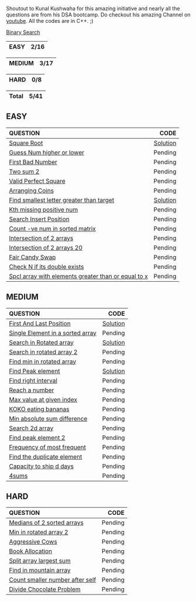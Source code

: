 Shoutout to Kunal Kushwaha for this amazing initiative and nearly all the questions are from his DSA bootcamp. Do checkout his 
amazing Channel on [youtube](https://www.youtube.com/c/KunalKushwaha/featured).
All the codes are in C++.  ;)

[Binary Search](https://github.com/VatsalNilay/Basic-DSA-CPP/blob/main/binary%20search/bSearch.cpp)

| EASY | 2/16 |
| ---- |---- |  

| MEDIUM | 3/17 |
| ---- |---- |  

| HARD | 0/8 |
| ---- |---- |  


| Total | 5/41 |
| ---- |---- |  

## EASY

| QUESTION | CODE |
| :------- | ----: |
| [Square Root](https://leetcode.com/problems/sqrtx/) | [Solution](https://github.com/VatsalNilay/Basic-DSA-CPP/blob/main/Searching/square_root.cpp) |
| [Guess Num higher or lower](https://leetcode.com/problems/guess-number-higher-or-lower/) | Pending |
| [First Bad Number](https://leetcode.com/problems/first-bad-version/) | Pending |
| [Two sum 2](https://leetcode.com/problems/two-sum-ii-input-array-is-sorted/) | Pending |
| [Valid Perfect Square](https://leetcode.com/problems/valid-perfect-square/) | Pending |
| [Arranging Coins](https://leetcode.com/problems/arranging-coins/) | Pending |
| [Find smallest letter greater than target](https://leetcode.com/problems/find-smallest-letter-greater-than-target/) | [Solution](https://github.com/VatsalNilay/Basic-DSA-CPP/blob/main/Searching/findSmallestLetterGreaterThanTarget.cpp) |
| [Kth missing positive num](https://leetcode.com/problems/kth-missing-positive-number/) | Pending |
| [Search Insert Position](https://leetcode.com/problems/search-insert-position/) | Pending |
| [Count -ve num in sorted matrix](https://leetcode.com/problems/count-negative-numbers-in-a-sorted-matrix/) | Pending |
| [Intersection of 2 arrays](https://leetcode.com/problems/intersection-of-two-arrays/) | Pending |
| [Intersection of 2 arrays 20](https://leetcode.com/problems/intersection-of-two-arrays-ii/) | Pending |
| [Fair Candy Swap](https://leetcode.com/problems/fair-candy-swap/) | Pending |
| [Check N if its double exists](https://leetcode.com/problems/check-if-n-and-its-double-exist/) | Pending |
| [Spcl array with  elements greater than or equal to x](https://leetcode.com/problems/special-array-with-x-elements-greater-than-or-equal-x/) | Pending |

## MEDIUM
| QUESTION | CODE |
| :--- | ---: |
| [First And Last Position](https://leetcode.com/problems/find-first-and-last-position-of-element-in-sorted-array/) | [Solution](https://github.com/VatsalNilay/Basic-DSA-CPP/blob/main/Searching/firstAndLastIndex.cpp) |
| [Single Element in a sorted array](https://leetcode.com/problems/single-element-in-a-sorted-array/) | Pending |
| [Search in Rotated array](https://leetcode.com/problems/search-in-rotated-sorted-array/) | [Solution](https://github.com/VatsalNilay/Basic-DSA-CPP/blob/main/Searching/searchInRotatedArray.cpp) |
| [Search in rotated array 2](https://leetcode.com/problems/search-in-rotated-sorted-array-ii/) | Pending |
| [Find min in rotated array](https://leetcode.com/problems/find-minimum-in-rotated-sorted-array/) | Pending |
| [Find Peak element](https://leetcode.com/problems/find-peak-element/) | [Solution](https://github.com/VatsalNilay/Basic-DSA-CPP/blob/main/Searching/peakIndexInMountainArray.cpp) |
| [Find right interval](https://leetcode.com/problems/find-right-interval/) | Pending |
| [Reach a number](https://leetcode.com/problems/reach-a-number/) | Pending |
| [Max value at given index](https://leetcode.com/problems/maximum-value-at-a-given-index-in-a-bounded-array/) | Pending |
| [KOKO eating bananas](https://leetcode.com/problems/koko-eating-bananas/) | Pending |
| [Min absolute sum difference](https://leetcode.com/problems/minimum-absolute-sum-difference/) | Pending |
| [Search 2d array](https://leetcode.com/problems/search-a-2d-matrix/) | Pending |
| [Find peak element 2](https://leetcode.com/problems/find-a-peak-element-ii/) | Pending |
| [Frequency of most frequent](https://leetcode.com/problems/frequency-of-the-most-frequent-element/) | Pending |
| [Find the duplicate element](https://leetcode.com/problems/find-the-duplicate-number/) | Pending |
| [Capacity to ship d days](https://leetcode.com/problems/capacity-to-ship-packages-within-d-days/) | Pending |
| [4sums](https://leetcode.com/problems/4sum/) | Pending |
## HARD
| QUESTION | CODE | 
| :--- | ---: |
| [Medians of 2 sorted arrays](https://leetcode.com/problems/median-of-two-sorted-arrays/) | Pending |
| [Min in rotated array 2](https://leetcode.com/problems/find-minimum-in-rotated-sorted-array-ii/) | Pending |
| [Aggressive Cows](https://www.spoj.com/problems/AGGRCOW/) | Pending |
| [Book Allocation](https://www.geeksforgeeks.org/allocate-minimum-number-pages/) | Pending |
| [Split array largest sum](https://leetcode.com/problems/split-array-largest-sum/) | Pending |
| [Find in mountain array](https://leetcode.com/problems/find-in-mountain-array/) | Pending |
| [Count smaller number after self](https://leetcode.com/problems/count-of-smaller-numbers-after-self/) | Pending |
| [Divide Chocolate Problem](https://curiouschild.github.io/leetcode/2019/06/21/divide-chocolate.html) | Pending |
